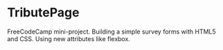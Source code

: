 # TributePage
FreeCodeCamp mini-project. Building a  simple survey forms with HTML5 and CSS. Using new attributes like flexbox.
